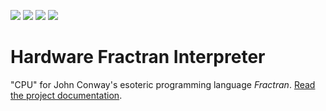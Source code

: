 ![](../../workflows/gds/badge.svg) ![](../../workflows/docs/badge.svg) ![](../../workflows/test/badge.svg) ![](../../workflows/fpga/badge.svg)

# Hardware Fractran Interpreter

"CPU" for John Conway's esoteric programming language _Fractran_.
[Read the project documentation](docs/info.md).

